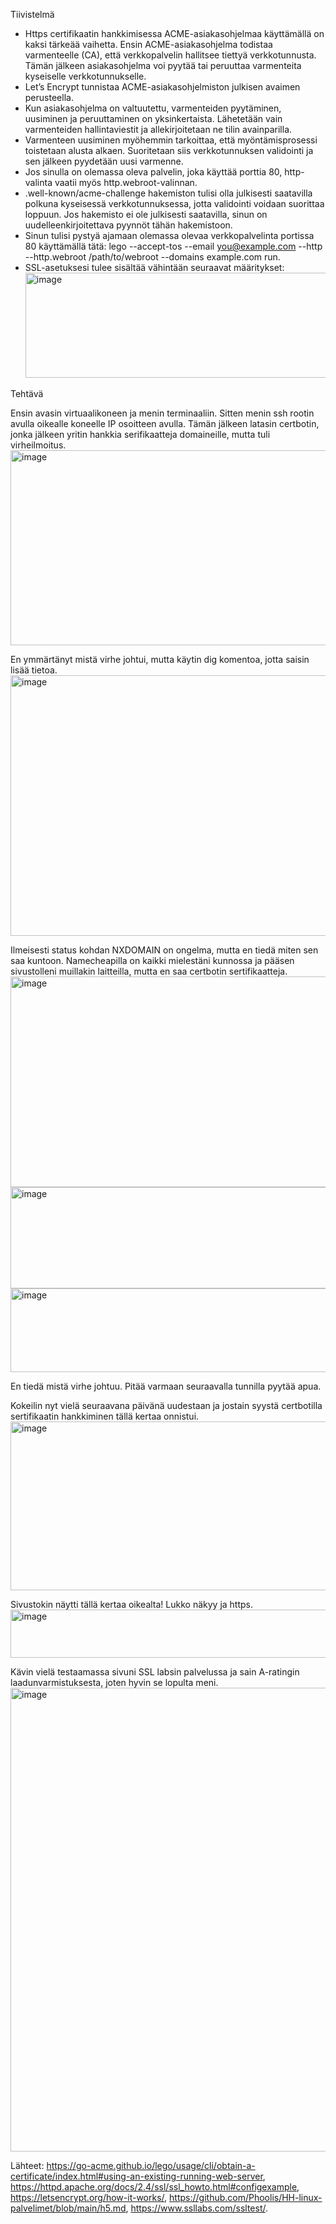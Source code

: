 Tiivistelmä
- Https certifikaatin hankkimisessa ACME-asiakasohjelmaa käyttämällä on kaksi tärkeää vaihetta. Ensin ACME-asiakasohjelma todistaa varmenteelle (CA), että verkkopalvelin hallitsee tiettyä verkkotunnusta. Tämän jälkeen asiakasohjelma voi pyytää tai peruuttaa varmenteita kyseiselle verkkotunnukselle.
- Let’s Encrypt tunnistaa ACME-asiakasohjelmiston julkisen avaimen perusteella.
- Kun asiakasohjelma on valtuutettu, varmenteiden pyytäminen, uusiminen ja peruuttaminen on yksinkertaista. Lähetetään vain varmenteiden hallintaviestit ja allekirjoitetaan ne tilin avainparilla.
- Varmenteen uusiminen myöhemmin tarkoittaa, että myöntämisprosessi toistetaan alusta alkaen. Suoritetaan siis verkkotunnuksen validointi ja sen jälkeen pyydetään uusi varmenne.
- Jos sinulla on olemassa oleva palvelin, joka käyttää porttia 80, http-valinta vaatii myös http.webroot-valinnan.
- .well-known/acme-challenge hakemiston tulisi olla julkisesti saatavilla polkuna kyseisessä verkkotunnuksessa, jotta validointi voidaan suorittaa loppuun. Jos hakemisto ei ole julkisesti saatavilla, sinun on uudelleenkirjoitettava pyynnöt tähän hakemistoon.
- Sinun tulisi pystyä ajamaan olemassa olevaa verkkopalvelinta portissa 80 käyttämällä tätä: lego --accept-tos --email you@example.com --http --http.webroot /path/to/webroot --domains example.com run.
- SSL-asetuksesi tulee sisältää vähintään seuraavat määritykset: <img width="551" height="168" alt="image" src="https://github.com/user-attachments/assets/61fee65d-1100-4763-8e6f-1c970521cb5f" />



Tehtävä

Ensin avasin virtuaalikoneen ja menin terminaaliin. Sitten menin ssh rootin avulla oikealle koneelle IP osoitteen avulla. 
Tämän jälkeen latasin certbotin, jonka jälkeen yritin hankkia serifikaatteja domaineille, mutta tuli virheilmoitus.
<img width="1276" height="312" alt="image" src="https://github.com/user-attachments/assets/38f8183c-1a6c-4e20-9fcf-b043ce4d70b5" />

En ymmärtänyt mistä virhe johtui, mutta käytin dig komentoa, jotta saisin lisää tietoa.
<img width="1301" height="417" alt="image" src="https://github.com/user-attachments/assets/b016df18-0861-4139-a2ec-91480efeadcd" />

Ilmeisesti status kohdan NXDOMAIN on ongelma, mutta en tiedä miten sen saa kuntoon. Namecheapilla on kaikki mielestäni kunnossa ja pääsen sivustolleni muillakin laitteilla, mutta en saa certbotin sertifikaatteja.
<img width="1124" height="337" alt="image" src="https://github.com/user-attachments/assets/fed7c035-ecbd-43d7-bb80-22f6f6676d45" />
<img width="1146" height="162" alt="image" src="https://github.com/user-attachments/assets/3f509d5b-551f-400b-ab72-a4e447e314f5" />
<img width="1144" height="134" alt="image" src="https://github.com/user-attachments/assets/91f6f3f7-55fc-49dd-bd89-5cedd8dc12f7" />


En tiedä mistä virhe johtuu. Pitää varmaan seuraavalla tunnilla pyytää apua.


Kokeilin nyt vielä seuraavana päivänä uudestaan ja jostain syystä certbotilla sertifikaatin hankkiminen tällä kertaa onnistui.
<img width="1138" height="270" alt="image" src="https://github.com/user-attachments/assets/a3381ebc-b03e-49bd-b689-273a17acebc2" />

Sivustokin näytti tällä kertaa oikealta! Lukko näkyy ja https.
<img width="947" height="77" alt="image" src="https://github.com/user-attachments/assets/be7411fc-b19a-4847-b92a-f545bebed451" />

Kävin vielä testaamassa sivuni SSL labsin palvelussa ja sain A-ratingin laadunvarmistuksesta, joten hyvin se lopulta meni.
<img width="1108" height="742" alt="image" src="https://github.com/user-attachments/assets/4b2200be-1bae-4e68-90db-375e42e51f5f" />





Lähteet: https://go-acme.github.io/lego/usage/cli/obtain-a-certificate/index.html#using-an-existing-running-web-server, https://httpd.apache.org/docs/2.4/ssl/ssl_howto.html#configexample, https://letsencrypt.org/how-it-works/, https://github.com/Phoolis/HH-linux-palvelimet/blob/main/h5.md, https://www.ssllabs.com/ssltest/.







